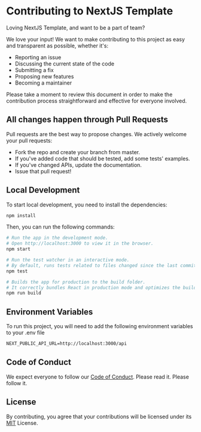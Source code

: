 # Contributing to NextJS Template

Loving NextJS Template, and want to be a part of team?

We love your input! We want to make contributing to this project as easy and transparent as possible, whether it's:

-   Reporting an issue
-   Discussing the current state of the code
-   Submitting a fix
-   Proposing new features
-   Becoming a maintainer

Please take a moment to review this document in order to make the contribution process straightforward and effective for everyone involved.

## All changes happen through Pull Requests

Pull requests are the best way to propose changes. We actively welcome your pull requests:

-   Fork the repo and create your branch from master.
-   If you've added code that should be tested, add some tests' examples.
-   If you've changed APIs, update the documentation.
-   Issue that pull request!

## Local Development

To start local development, you need to install the dependencies:

```bash
npm install
```

Then, you can run the following commands:

```bash
# Run the app in the development mode.
# Open http://localhost:3000 to view it in the browser.
npm start

# Run the test watcher in an interactive mode.
# By default, runs tests related to files changed since the last commit.
npm test

# Builds the app for production to the build folder.
# It correctly bundles React in production mode and optimizes the build for the best performance.
npm run build
```

## Environment Variables

To run this project, you will need to add the following environment variables to your .env file

```md
NEXT_PUBLIC_API_URL=http://localhost:3000/api
```

## Code of Conduct

We expect everyone to follow our [Code of Conduct](./CODE_OF_CONDUCT.md). Please read it. Please follow it.

## License

By contributing, you agree that your contributions will be licensed under its [MIT](./LICENSE) License.
